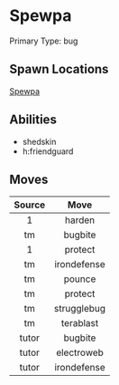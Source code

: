 # Spewpa  
Primary Type: bug  
  
## Spawn Locations  
[Spewpa](/data/spawn_presets/spewpa.md)  
  
## Abilities  
  * shedskin
  * h:friendguard
  
  
## Moves  
  
| Source | Move |  
|:---:|:---:|  
| 1 | harden |  
| tm | bugbite |  
| 1 | protect |  
| tm | irondefense |  
| tm | pounce |  
| tm | protect |  
| tm | strugglebug |  
| tm | terablast |  
| tutor | bugbite |  
| tutor | electroweb |  
| tutor | irondefense |  
  
